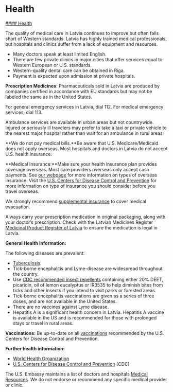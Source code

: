 # Health

[#### Health](javascript:void(0); "Health")

The quality of medical care in Latvia continues to improve but often falls short of Western standards. Latvia has highly trained medical professionals, but hospitals and clinics suffer from a lack of equipment and resources.

* Many doctors speak at least limited English.
* There are few private clinics in major cities that offer services equal to Western European or U.S. standards.
* Western-quality dental care can be obtained in Riga.
* Payment is expected upon admission at private hospitals.

**Prescription Medicines**: Pharmaceuticals sold in Latvia are produced by companies certified in accordance with EU standards but may not be labeled the same as in the United States.

For general emergency services in Latvia, dial 112. For medical emergency services, dial 113.

Ambulance services are available in urban areas but not countrywide. Injured or seriously ill travelers may prefer to take a taxi or private vehicle to the nearest major hospital rather than wait for an ambulance in rural areas.

**We do not pay medical bills.**Be aware that U.S. Medicare/Medicaid does not apply overseas. Most hospitals and doctors in Latvia do not accept U.S. health insurance.

**Medical Insurance:**Make sure your health insurance plan provides coverage overseas. Most care providers overseas only accept cash payments. See [our webpage](https://travel.state.gov/content/travel/en/international-travel/before-you-go/your-health-abroad/Insurance_Coverage_Overseas.html) for more information on types of overseas insurance. Visit the [U.S. Centers for Disease Control and Prevention](https://wwwnc.cdc.gov/travel/page/insurance) for more information on type of insurance you should consider before you travel overseas.

We strongly recommend [supplemental insurance](https://travel.state.gov/content/travel/en/international-travel/before-you-go/your-health-abroad/Insurance_Coverage_Overseas.html) to cover medical evacuation.

Always carry your prescription medication in original packaging, along with your doctor’s prescription. Check with the Latvian Medicines Register [Medicinal Product Register of Latvia](https://www.zva.gov.lv/zvais/zalu-registrs/en/faq) to ensure the medication is legal in Latvia.

**General Health Information:**

The following diseases are prevalent:

* [Tuberculosis](https://www.cdc.gov/tb/default.htm).
* Tick-borne encephalitis and Lyme-disease are widespread throughout the country.
* Use [CDC recommended insect repellents](https://www.cdc.gov/zika/prevention/prevent-mosquito-bites.html) containing either 20% DEET, picaridin, oil of lemon eucalyptus or IR3535 to help diminish bites from ticks and other insects if you intend to visit parks or forested areas.
* Tick-borne encephalitis vaccinations are given as a series of three doses, and are not available in the United States.
* There are no vaccines against Lyme disease.
* Hepatitis A is a significant health concern in Latvia. Hepatitis A vaccine is available in the US and is recommended for those with prolonged stays or travel in rural areas.

**Vaccinations:** Be up-to-date on all [vaccinations](http://wwwnc.cdc.gov/travel/page/vaccinations.htm) recommended by the U.S. Centers for Disease Control and Prevention.

**Further health information:**

* [World Health Organization](https://www.who.int/countries)
* [U.S. Centers for Disease Control and Prevention](http://wwwnc.cdc.gov/travel/) (CDC)

The U.S. Embassy maintains a list of doctors and hospitals [Medical Resources](https://lv.usembassy.gov/u-s-citizen-services/medical-resources/). We do not endorse or recommend any specific medical provider or clinic.